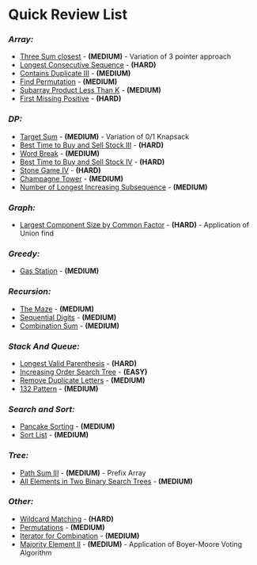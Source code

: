 # **Quick Review List**

### _**Array:**_
* [Three Sum closest](array/ThreeSumClosest.java) - **(MEDIUM)** - Variation of 3 pointer approach
* [Longest Consecutive Sequence](array/LongestConsecutiveSequence.java) - **(HARD)**
* [Contains Duplicate III](array/ContainsDuplicateIII.java) - **(MEDIUM)**
* [Find Permutation](array/FindPermutation.java) - **(MEDIUM)**
* [Subarray Product Less Than K](array/SubarrayProductLessThanK.java) - **(MEDIUM)**
* [First Missing Positive](array/FirstMissingPositive.java) - **(HARD)**

### _**DP:**_
* [Target Sum](dp/TargetSum.java) - **(MEDIUM)** - Variation of 0/1 Knapsack
* [Best Time to Buy and Sell Stock III](dp/BestTimeToBuyAndSellStockIII.java) - **(HARD)**
* [Word Break](dp/WordBreak.java) - **(MEDIUM)**
* [Best Time to Buy and Sell Stock IV](dp/BestTimeToBuyAndSellStockIV.java) - **(HARD)**
* [Stone Game IV](dp/StoneGameIV.java) - **(HARD)**
* [Champagne Tower](dp/ChampagneTower.java) - **(MEDIUM)**
* [Number of Longest Increasing Subsequence](dp/NorOfLongestIncreasingSubsequence.java) - **(MEDIUM)**

### _**Graph:**_
* [Largest Component Size by Common Factor](graph/LargestComponentSizeByCommonFactor.java) - **(HARD)** - Application of Union find

### _**Greedy:**_
* [Gas Station](greedy/GasStation.java) - **(MEDIUM)**

### _**Recursion:**_
* [The Maze](recursion/TheMaze.java) - **(MEDIUM)**
* [Sequential Digits](recursion/SequentialDigits.java) - **(MEDIUM)**
* [Combination Sum](recursion/CombinationSum.java) - **(MEDIUM)**

### _**Stack And Queue:**_
* [Longest Valid Parenthesis](stacknqueue/LongestValidParenthesis.java) - **(HARD)**
* [Increasing Order Search Tree](stacknqueue/IncreasingOrderSearchTree.java) - **(EASY)**
* [Remove Duplicate Letters](stacknqueue/RemoveDuplicateLetters.java) - **(MEDIUM)**
* [132 Pattern](stacknqueue/OneThirtyTwoPattern.java) - **(MEDIUM)**

### _**Search and Sort:**_
* [Pancake Sorting](searchnsort/PancakeSorting.java) - **(MEDIUM)**
* [Sort List](searchnsort/SortList.java) - **(MEDIUM)**

### _**Tree:**_
* [Path Sum III](tree/PathSumIII.java) - **(MEDIUM)** - Prefix Array
* [All Elements in Two Binary Search Trees](tree/AllElementsInTwoBST.java) - **(MEDIUM)**

### _**Other:**_
* [Wildcard Matching](others/WildcardMatching.java) - **(HARD)**
* [Permutations](others/Permutations.java) - **(MEDIUM)**
* [Iterator for Combination](others/IteratorForCombination.java) - **(MEDIUM)**
* [Majority Element II](others/MajorityElementII.java) - **(MEDIUM)** - Application of Boyer-Moore Voting Algorithm